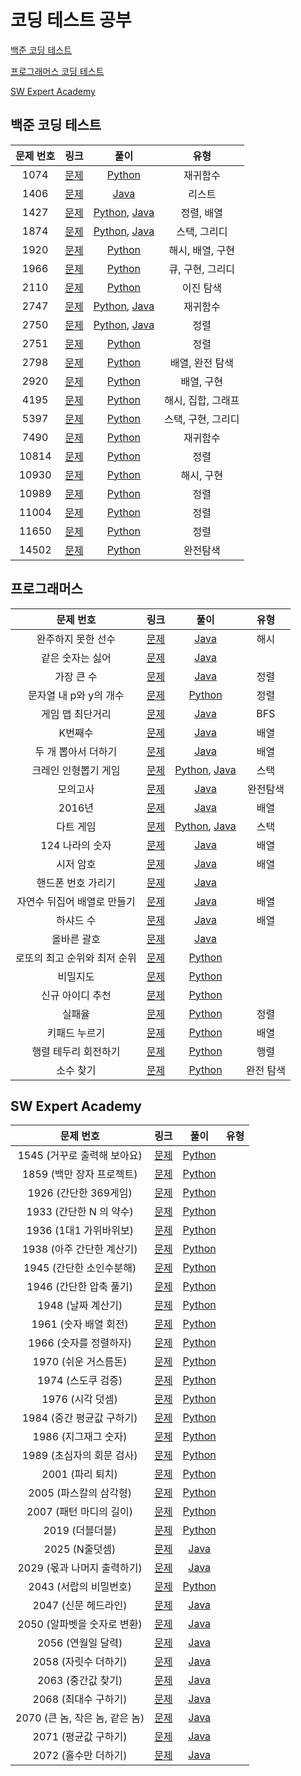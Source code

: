 # 코딩 테스트 공부

[백준 코딩 테스트](#백준-코딩-테스트)

[프로그래머스 코딩 테스트](#프로그래머스)

[SW Expert Academy](#SW-Expert-Academy)

## 백준 코딩 테스트

| 문제 번호 |                     링크                      |                             풀이                             |        유형        |
| :-------: | :-------------------------------------------: | :----------------------------------------------------------: | :----------------: |
|   1074    | [문제](https://www.acmicpc.net/problem/1074)  |                 [Python](./BaekJoon/1074.py)                 |      재귀함수      |
|   1406    | [문제](https://www.acmicpc.net/problem/1406)  |              [Java](./BaekJoon/1406/Main.java)               |       리스트       |
|   1427    | [문제](https://www.acmicpc.net/problem/1427)  | [Python](./BaekJoon/1427/1427.py), [Java](./BaekJoon/1427/Main.java) |     정렬, 배열     |
|   1874    | [문제](https://www.acmicpc.net/problem/1874)  | [Python](./BaekJoon/1874/1874.py), [Java](./BaekJoon/1874/Main.java) |    스택, 그리디    |
|   1920    | [문제](https://www.acmicpc.net/problem/1920)  |                 [Python](./BaekJoon/1920.py)                 |  해시, 배열, 구현  |
|   1966    | [문제](https://www.acmicpc.net/problem/1966)  |                 [Python](./BaekJoon/1966.py)                 |  큐, 구현, 그리디  |
|   2110    | [문제](https://www.acmicpc.net/problem/2110)  |                          [Python]()                          |     이진 탐색      |
|   2747    | [문제](https://www.acmicpc.net/problem/2747)  | [Python](./BaekJoon/2747/2747.py), [Java](./BaekJoon/2747/Main.java) |      재귀함수      |
|   2750    | [문제](https://www.acmicpc.net/problem/2750)  | [Python](./BaekJoon/2750/2750.py), [Java](./BaekJoon/2750/Main.java) |        정렬        |
|   2751    | [문제](https://www.acmicpc.net/problem/2751)  |                 [Python](./BaekJoon/2751.py)                 |        정렬        |
|   2798    | [문제](https://www.acmicpc.net/problem/2798)  |                 [Python](./BaekJoon/2798.py)                 |  배열, 완전 탐색   |
|   2920    | [문제](https://www.acmicpc.net/problem/2920)  |                 [Python](./BaekJoon/2920.py)                 |     배열, 구현     |
|   4195    | [문제](https://www.acmicpc.net/problem/4195)  |                 [Python](./BaekJoon/4195.py)                 | 해시, 집합, 그래프 |
|   5397    | [문제](https://www.acmicpc.net/problem/5397)  |                 [Python](./BaekJoon/5397.py)                 | 스택, 구현, 그리디 |
|   7490    | [문제](https://www.acmicpc.net/problem/7490)  |                 [Python](./BaekJoon/7490.py)                 |      재귀함수      |
|   10814   | [문제](https://www.acmicpc.net/problem/10814) |                [Python](./BaekJoon/10814.py)                 |        정렬        |
|   10930   | [문제](https://www.acmicpc.net/problem/10930) |                [Python](./BaekJoon/10930.py)                 |     해시, 구현     |
|   10989   | [문제](https://www.acmicpc.net/problem/10989) |                [Python](./BaekJoon/10989.py)                 |        정렬        |
|   11004   | [문제](https://www.acmicpc.net/problem/11004) |                [Python](./BaekJoon/11004.py)                 |        정렬        |
|   11650   | [문제](https://www.acmicpc.net/problem/11650) |                [Python](./BaekJoon/11650.py)                 |        정렬        |
|   14502   | [문제](https://www.acmicpc.net/problem/14502) |                [Python](./BaekJoon/14502.py)                 |      완전탐색      |

## 프로그래머스

|          문제 번호           |                             링크                             |                             풀이                             |   유형    |
| :--------------------------: | :----------------------------------------------------------: | :----------------------------------------------------------: | :-------: |
|      완주하지 못한 선수      | [문제](https://programmers.co.kr/learn/courses/30/lessons/42576) |            [Java](./Programmers/42576/Main.java)             |   해시    |
|       같은 숫자는 싫어       | [문제](https://programmers.co.kr/learn/courses/30/lessons/12906) |            [Java](./Programmers/12906/Main.java)             |           |
|          가장 큰 수          | [문제](https://programmers.co.kr/learn/courses/30/lessons/42746) |            [Java](./Programmers/42746/Main.java)             |   정렬    |
|    문자열 내 p와 y의 개수    | [문제](https://programmers.co.kr/learn/courses/30/lessons/12916) |          [Python](./Programmers/12916/solution.py)           |   정렬    |
|       게임 맵 최단거리       | [문제](https://programmers.co.kr/learn/courses/30/lessons/1844) |             [Java](./Programmers/1844/Main.java)             |    BFS    |
|           K번째수            | [문제](https://programmers.co.kr/learn/courses/30/lessons/42748) |          [Java](./Programmers/42748/Solution.java)           |   배열    |
|     두 개 뽑아서 더하기      | [문제](https://programmers.co.kr/learn/courses/30/lessons/68644) |          [Java](./Programmers/68644/Solution.java)           |   배열    |
|     크레인 인형뽑기 게임     | [문제](https://programmers.co.kr/learn/courses/30/lessons/64061) | [Python](./Programmers/64061/solution.py), [Java](./Programmers/64061/Solution.java) |   스택    |
|           모의고사           | [문제](https://programmers.co.kr/learn/courses/30/lessons/42840) |          [Java](./Programmers/42840/Solution.java)           | 완전탐색  |
|            2016년            | [문제](https://programmers.co.kr/learn/courses/30/lessons/12901) |          [Java](./Programmers/12901/Solution.java)           |   배열    |
|          다트 게임           | [문제](https://programmers.co.kr/learn/courses/30/lessons/17682) | [Python](./Programmers/17682/solution.py), [Java](./Programmers/17682/Solution.java) |   스택    |
|       124 나라의 숫자        | [문제](https://programmers.co.kr/learn/courses/30/lessons/12899) |          [Java](./Programmers/12899/Solution.java)           |   배열    |
|          시저 암호           | [문제](https://programmers.co.kr/learn/courses/30/lessons/12926) |          [Java](./Programmers/12926/Solution.java)           |   배열    |
|      핸드폰 번호 가리기      | [문제](https://programmers.co.kr/learn/courses/30/lessons/12948) |          [Java](./Programmers/12948/Solution.java)           |           |
| 자연수 뒤집어 배열로 만들기  | [문제](https://programmers.co.kr/learn/courses/30/lessons/12932) |          [Java](./Programmers/12932/Solution.java)           |   배열    |
|          하샤드 수           | [문제](https://programmers.co.kr/learn/courses/30/lessons/12947) |          [Java](./Programmers/12947/Solution.java)           |   배열    |
|         올바른 괄호          | [문제](https://programmers.co.kr/learn/courses/30/lessons/12909) |          [Java](./Programmers/12909/Solution.java)           |           |
| 로또의 최고 순위와 최저 순위 | [문제](https://programmers.co.kr/learn/courses/30/lessons/77484) |          [Python](./Programmers/77484/solution.py)           |           |
|           비밀지도           | [문제](https://programmers.co.kr/learn/courses/30/lessons/17681) |          [Python](./Programmers/17681/solution.py)           |           |
|       신규 아이디 추천       | [문제](https://programmers.co.kr/learn/courses/30/lessons/72410) |          [Python](./Programmers/72410/solution.py)           |           |
|            실패율            | [문제](https://programmers.co.kr/learn/courses/30/lessons/42889) |          [Python](./Programmers/42889/solution.py)           |   정렬    |
|        키패드 누르기         | [문제](https://programmers.co.kr/learn/courses/30/lessons/67256) |          [Python](./Programmers/67256/solution.py)           |   배열    |
|     행렬 테두리 회전하기     | [문제](https://programmers.co.kr/learn/courses/30/lessons/77485) |          [Python](./Programmers/77485/solution.py)           |   행렬    |
|          소수 찾기           | [문제](https://programmers.co.kr/learn/courses/30/lessons/42839) |          [Python](./Programmers/42839/solution.py)           | 완전 탐색 |

## SW Expert Academy

|          문제 번호          |                             링크                             |                   풀이                    |   유형   |
| :-------------------------: | :----------------------------------------------------------: | :---------------------------------------: | :------: |
| 1545 (거꾸로 출력해 보아요)| [문제](https://swexpertacademy.com/main/code/problem/problemDetail.do?contestProbId=AV2gbY0qAAQBBAS0&categoryId=AV2gbY0qAAQBBAS0&categoryType=CODE)| [Python](./SWExpertAcademy/1545/Solution.py) | |
| 1859 (백만 장자 프로젝트)| [문제](https://swexpertacademy.com/main/code/problem/problemDetail.do?contestProbId=AV5LrsUaDxcDFAXc)| [Python](./SWExpertAcademy/1859/Solution.py) | |
| 1926 (간단한 369게임)| [문제](https://swexpertacademy.com/main/code/problem/problemDetail.do?contestProbId=AV5PTeo6AHUDFAUq&categoryId=AV5PTeo6AHUDFAUq&categoryType=CODE)| [Python](./SWExpertAcademy/1926/Solution.py) | |
| 1933 (간단한 N 의 약수)| [문제](https://swexpertacademy.com/main/code/problem/problemDetail.do?contestProbId=AV5PhcWaAKIDFAUq&categoryId=AV5PhcWaAKIDFAUq&categoryType=CODE)| [Python](./SWExpertAcademy/1933/Solution.py) | |
| 1936 (1대1 가위바위보)| [문제](https://swexpertacademy.com/main/code/problem/problemDetail.do?contestProbId=AV5PjKXKALcDFAUq&categoryId=AV5PjKXKALcDFAUq&categoryType=CODE)| [Python](./SWExpertAcademy/1936/Solution.py) | |
| 1938 (아주 간단한 계산기)| [문제](https://swexpertacademy.com/main/code/problem/problemDetail.do?contestProbId=AV5PjsYKAMIDFAUq&categoryId=AV5PjsYKAMIDFAUq&categoryType=CODE)| [Python](./SWExpertAcademy/1938/Solution.py) | |
| 1945 (간단한 소인수분해)| [문제](https://swexpertacademy.com/main/code/problem/problemDetail.do?contestProbId=AV5Pl0Q6ANQDFAUq&categoryId=AV5Pl0Q6ANQDFAUq&categoryType=CODE)| [Python](./SWExpertAcademy/1945/Solution.py) | |
| 1946 (간단한 압축 풀기)| [문제](https://swexpertacademy.com/main/code/problem/problemDetail.do?contestProbId=AV5PmkDKAOMDFAUq&categoryId=AV5PmkDKAOMDFAUq&categoryType=CODE)| [Python](./SWExpertAcademy/1946/Solution.py) | |
| 1948 (날짜 계산기)| [문제](https://swexpertacademy.com/main/code/problem/problemDetail.do?contestProbId=AV5PnnU6AOsDFAUq&categoryId=AV5PnnU6AOsDFAUq&categoryType=CODE&&&)| [Python](./SWExpertAcademy/1948/Solution.py) | |
| 1961 (숫자 배열 회전)| [문제](https://swexpertacademy.com/main/code/problem/problemDetail.do?contestProbId=AV5Pq-OKAVYDFAUq)| [Python](./SWExpertAcademy/1961/Solution.py) | |
| 1966 (숫자를 정렬하자)| [문제](https://swexpertacademy.com/main/code/problem/problemDetail.do?contestProbId=AV5PrmyKAWEDFAUq&categoryId=AV5PrmyKAWEDFAUq&categoryType=CODE)| [Python](./SWExpertAcademy/1966/Solution.py) | |
| 1970 (쉬운 거스름돈)| [문제](https://swexpertacademy.com/main/code/problem/problemDetail.do?contestProbId=AV5PsIl6AXIDFAUq&categoryId=AV5PsIl6AXIDFAUq&categoryType=CODE)| [Python](./SWExpertAcademy/1970/Solution.py) | |
| 1974 (스도쿠 검증)| [문제](https://swexpertacademy.com/main/code/problem/problemDetail.do?contestProbId=AV5Psz16AYEDFAUq&categoryId=AV5Psz16AYEDFAUq&categoryType=CODE)| [Python](./SWExpertAcademy/1974/Solution.py) | |
| 1976 (시각 덧셈)| [문제](https://swexpertacademy.com/main/code/problem/problemDetail.do?contestProbId=AV5PttaaAZIDFAUq&categoryId=AV5PttaaAZIDFAUq&categoryType=CODE)| [Python](./SWExpertAcademy/1976/Solution.py) | |
| 1984 (중간 평균값 구하기)| [문제](https://swexpertacademy.com/main/code/problem/problemDetail.do?contestProbId=AV5Pw_-KAdcDFAUq&categoryId=AV5Pw_-KAdcDFAUq&categoryType=CODE)| [Python](./SWExpertAcademy/1984/Solution.py) | |
| 1986 (지그재그 숫자)| [문제](https://swexpertacademy.com/main/code/problem/problemDetail.do?contestProbId=AV5PxmBqAe8DFAUq&categoryId=AV5PxmBqAe8DFAUq&categoryType=CODE)| [Python](./SWExpertAcademy/1986/Solution.py) | |
| 1989 (초심자의 회문 검사)| [문제](https://swexpertacademy.com/main/code/problem/problemDetail.do?contestProbId=AV5PyTLqAf4DFAUq&categoryId=AV5PyTLqAf4DFAUq&categoryType=CODE)| [Python](./SWExpertAcademy/1989/Solution.py) | |
| 2001 (파리 퇴치)| [문제](https://swexpertacademy.com/main/code/problem/problemDetail.do?contestProbId=AV5PzOCKAigDFAUq&categoryId=AV5PzOCKAigDFAUq&categoryType=CODE)| [Python](./SWExpertAcademy/2001/Solution.py) | |
| 2005 (파스칼의 삼각형)| [문제](https://swexpertacademy.com/main/code/problem/problemDetail.do?contestProbId=AV5P0-h6Ak4DFAUq)| [Python](./SWExpertAcademy/2005/Solution.py) | |
| 2007 (패턴 마디의 길이)| [문제](https://swexpertacademy.com/main/code/problem/problemDetail.do?contestProbId=AV5PhcWaAKIDFAUq&categoryId=AV5PhcWaAKIDFAUq&categoryType=CODE)| [Python](./SWExpertAcademy/2007/Solution.py) | |
| 2019 (더블더블)| [문제](https://swexpertacademy.com/main/code/problem/problemDetail.do?contestProbId=AV5QDEX6AqwDFAUq&categoryId=AV5QDEX6AqwDFAUq&categoryType=CODE)| [Python](./SWExpertAcademy/2019/Solution.py) | |
| 2025 (N줄덧셈)| [문제](https://swexpertacademy.com/main/code/problem/problemDetail.do?contestProbId=AV5QFZtaAscDFAUq&categoryId=AV5QFZtaAscDFAUq&categoryType=CODE)| [Java](./SWExpertAcademy/2025/Solution.java) | |
| 2029 (몫과 나머지 출력하기)| [문제](https://swexpertacademy.com/main/code/problem/problemDetail.do?contestProbId=AV5QGNvKAtEDFAUq&categoryId=AV5QGNvKAtEDFAUq&categoryType=CODE)| [Java](./SWExpertAcademy/2029/Solution.java) | |
| 2043 (서랍의 비밀번호)| [문제](https://swexpertacademy.com/main/code/problem/problemDetail.do?contestProbId=AV5QJ_8KAx8DFAUq&categoryId=AV5QJ_8KAx8DFAUq&categoryType=CODE)| [Python](./SWExpertAcademy/2043/Solution.py) | |
| 2047 (신문 헤드라인)| [문제](https://swexpertacademy.com/main/code/problem/problemDetail.do?contestProbId=AV5QKsLaAy0DFAUq&categoryId=AV5QKsLaAy0DFAUq&categoryType=CODE)| [Java](./SWExpertAcademy/2047/Solution.java) | |
| 2050 (알파벳을 숫자로 변환)| [문제](https://swexpertacademy.com/main/code/problem/problemDetail.do?contestProbId=AV5QLGxKAzQDFAUq&categoryId=AV5QLGxKAzQDFAUq&categoryType=CODE)| [Java](./SWExpertAcademy/2050/Solution.java) | |
| 2056 (연월일 달력)| [문제](https://swexpertacademy.com/main/code/problem/problemDetail.do?contestProbId=AV5QLkdKAz4DFAUq&categoryId=AV5QLkdKAz4DFAUq&categoryType=CODE)| [Java](./SWExpertAcademy/2056/Solution.java) | |
| 2058 (자릿수 더하기)| [문제](https://swexpertacademy.com/main/code/problem/problemDetail.do?contestProbId=AV5QPRjqA10DFAUq&categoryId=AV5QPRjqA10DFAUq&categoryType=CODE)| [Java](./SWExpertAcademy/2058/Solution.java) | |
| 2063 (중간값 찾기)| [문제](https://swexpertacademy.com/main/code/problem/problemDetail.do?contestProbId=AV5QPsXKA2UDFAUq&categoryId=AV5QPsXKA2UDFAUq&categoryType=CODE)| [Java](./SWExpertAcademy/2063/Solution.java) | |
| 2068 (최대수 구하기)| [문제](https://swexpertacademy.com/main/code/problem/problemDetail.do?contestProbId=AV5QQhbqA4QDFAUq&categoryId=AV5QQhbqA4QDFAUq&categoryType=CODE)| [Java](./SWExpertAcademy/2068/Solution.java) | |
| 2070 (큰 놈, 작은 놈, 같은 놈)| [문제](https://swexpertacademy.com/main/code/problem/problemDetail.do?contestProbId=AV5QQ6qqA40DFAUq&categoryId=AV5QQ6qqA40DFAUq&categoryType=CODE)| [Java](./SWExpertAcademy/2070/Solution.java) | |
| 2071 (평균값 구하기)| [문제](https://swexpertacademy.com/main/code/problem/problemDetail.do?contestProbId=AV5QRnJqA5cDFAUq&categoryId=AV5QRnJqA5cDFAUq&categoryType=CODE)| [Java](./SWExpertAcademy/2071/Solution.java) | |
| 2072 (홀수만 더하기)| [문제](https://swexpertacademy.com/main/code/problem/problemDetail.do?contestProbId=AV5QSEhaA5sDFAUq#none)| [Java](./SWExpertAcademy/2072/Solution.java) | |